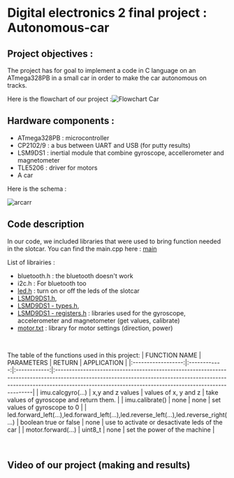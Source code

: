 # Digital electronics 2 final project : Autonomous-car



## Project objectives :

The project has for goal to implement a code in C language on an ATmega328PB in a small car in order to make the car autonomous on tracks.

Here is the flowchart of our project :![Flowchart Car](https://user-images.githubusercontent.com/91128744/146003616-dc5f9ba7-d412-4619-adff-a7693c439df7.png)




## Hardware components :

* ATmega328PB : microcontroller
* CP2102/9 : a bus between UART and USB (for putty results)
* LSM9DS1 : inertial module that combine gyroscope, accellerometer and magnetometer
* TLE5206 : driver for motors
* A car


Here is the schema :


![arcarr](https://user-images.githubusercontent.com/91128744/145998473-1d193036-aa4d-477d-938d-53b1a619df0c.png)


## Code description

In our code, we included libraries that were used to bring function needed in the slotcar. 
You can find the main.cpp here : [main](https://github.com/Amaury-Menneteau/autonomous-carpet/files/7711577/main.txt)


List of librairies :

* bluetooth.h : the bluetooth doesn't work
* i2c.h : For bluetooth too
* [led.h](https://github.com/Amaury-Menneteau/autonomous-carpet/files/7711662/led.txt) : turn on or off the leds of the slotcar
* [LSMD9DS1.h](https://github.com/Amaury-Menneteau/autonomous-carpet/files/7711667/LSMD9DS1.txt),
* [LSMD9DS1 - types.h](https://github.com/Amaury-Menneteau/autonomous-carpet/files/7711669/LSMD9DS1.-.types.txt),
* [LSMD9DS1 - registers.h](https://github.com/Amaury-Menneteau/autonomous-carpet/files/7711672/LSMD9DS1.-.registers.txt) : libraries used for the gyroscope, accelerometer and magnetometer (get values, calibrate)
* [motor.txt](https://github.com/Amaury-Menneteau/autonomous-carpet/files/7711675/motor.txt)
: library for motor settings (direction, power)

&nbsp;

The table of the functions used in this project:
|    FUNCTION NAME   |  PARAMETERS  |     RETURN   | APPLICATION                                                                                                                                                                                                                       |
|:------------------:|:------------:|:------------:|:----------------------------------------------------------------------------------------------------------------------------------------------------------------------------------------------------------------------------------|
|      imu.calcgyro(...)     |     x,y and z values     |     values of x, y and z     | take values of gyroscope and return them.                                                                                                               |
|   imu.calibrate()   |     none     |     none     | set values of gyroscope to 0   |
|     led.forward_left(...),led.forward_left(...),led.reverse_left(...),led.reverse_right(...)    |     boolean true or false     |     none     | use to activate or desactivate leds of the car  |
|    motor.forward(...)   | uint8_t | none | set the power of the machine |

&nbsp;


## Video of our project (making and results)


